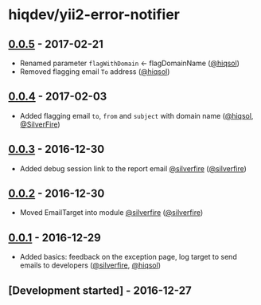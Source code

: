 # hiqdev/yii2-error-notifier

## [0.0.5] - 2017-02-21

- Renamed parameter `flagWithDomain` <- flagDomainName ([@hiqsol])
- Removed flagging email `To` address ([@hiqsol])

## [0.0.4] - 2017-02-03

- Added flagging email `to`, `from` and `subject` with domain name ([@hiqsol], [@SilverFire])

## [0.0.3] - 2016-12-30

- Added debug session link to the report email [@silverfire] ([@silverfire])

## [0.0.2] - 2016-12-30

- Moved EmailTarget into module [@silverfire] ([@silverfire])

## [0.0.1] - 2016-12-29

- Added basics: feedback on the exception page, log target to send emails to developers ([@silverfire], [@hiqsol])

## [Development started] - 2016-12-27

[@SilverFire]: https://github.com/SilverFire
[d.naumenko.a@gmail.com]: https://github.com/SilverFire
[@tafid]: https://github.com/tafid
[andreyklochok@gmail.com]: https://github.com/tafid
[@BladeRoot]: https://github.com/BladeRoot
[bladeroot@gmail.com]: https://github.com/BladeRoot
[@silverfire]: https://github.com/SilverFire
[@hiqsol]: https://github.com/hiqsol
[sol@hiqdev.com]: https://github.com/hiqsol
[Under development]: https://github.com/hiqdev/yii2-error-notifier/compare/0.0.4...HEAD
[0.0.1]: https://github.com/hiqdev/yii2-error-notifier/releases/tag/0.0.1
[0.0.2]: https://github.com/hiqdev/yii2-error-notifier/compare/0.0.1...0.0.2
[0.0.3]: https://github.com/hiqdev/yii2-error-notifier/compare/0.0.2...0.0.3
[0.0.4]: https://github.com/hiqdev/yii2-error-notifier/compare/0.0.3...0.0.4
[0.0.5]: https://github.com/hiqdev/yii2-error-notifier/compare/0.0.4...0.0.5
